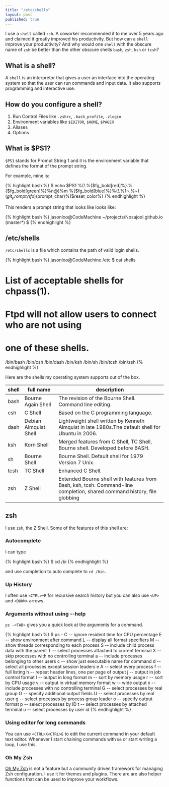 ```yaml
---
title: "/etc/shells"
layout: post
published: true
---
```


I use a `shell` called `zsh`. A coworker recommended it to me over 5 years ago and claimed it greatly improved his productivity. But how can a `shell` improve your productivity? And why would one `shell` with the obscure name of `zsh` be better than the other obscure shells `bash`, `zsh`, `ksh` or `tcsh`?

## What is a shell?

A `shell` is an interpretor that gives a user an interface into the operating system so that the user can run commands and input data. It also supports programming and interactive use.

## How do you configure a shell?

1. Run Control Files like `.zshrc`, `.bash_profile`, `.zlogin`
2. Environment variables like `$EDITOR`, `$HOME`, `$PAGER`
3. Aliases
4. Options

## What is $PS1?

`$PS1` stands for Prompt String 1 and it is the environment variable that defines the format of the prompt string.

For example, mine is:

{% highlight bash %}
$ echo $PS1
%(!.%{$fg_bold[red]%}.%{$fg_bold[green]%}%n@)%m %{$fg_bold[blue]%}%(!.%1~.%~) $(git_prompt_info)
%_$(prompt_char)%{$reset_color%}
{% endhighlight %}

This renders a prompt string that looks like looks like:

{% highlight bash %}
jasonloo@CodeMachine ~/projects/Nosajool.github.io (master*)
$
{% endhighlight %}

## /etc/shells

`/etc/shells` is a file which contains the path of valid login shells.

{% highlight bash %}
jasonloo@CodeMachine /etc
$ cat shells
# List of acceptable shells for chpass(1).
# Ftpd will not allow users to connect who are not using
# one of these shells.

/bin/bash
/bin/csh
/bin/dash
/bin/ksh
/bin/sh
/bin/tcsh
/bin/zsh
{% endhighlight %}

Here are the shells my operating system supports out of the box.

| shell | full name             | description                                                                                                               |
|-------|-----------------------|---------------------------------------------------------------------------------------------------------------------------|
| bash  | Bourne Again Shell    | The revision of the Bourne Shell. Command line editing.                                                                   |
| csh   | C Shell               | Based on the C programming language.                                                                                      |
| dash  | Debian Almquist Shell | Lightweight shell written by Kenneth Almquist in late 1980s.The default shell for Ubuntu in 2006.                         |
| ksh   | Korn Shell            | Merged features from C Shell, TC Shell, Bourne shell. Developed before BASH.                                              |
| sh    | Bourne Shell          | Bourne Shell. Default shell for 1979 Version 7 Unix.                                                                      |
| tcsh  | TC Shell              | Enhanced C Shell.                                                                                                         |
| zsh   | Z Shell               | Extended Bourne shell with features from Bash, ksh, tcsh. Command-line completion, shared command history, file globbing |

## zsh

I use `zsh`, the Z Shell. Some of the features of this shell are:

### Autocomplete

I can type

{% highlight bash %}
$ cd /bi
{% endhighlight %}

and use <tab> completion to auto complete to `cd /bin`.

### Up History

I often use `<CTRL>+R` for recursive search history but you can also use `<UP>` and `<DOWN>` arrows.

### Arguments without using --help

`ps -<TAB>` gives you a quick look at the arguments for a command.

{% highlight bash %}
$ ps -
C     -- ignore resident time for CPU percentage
E     -- show environment after command
L     -- display all format specifiers
M     -- show threads corresponding to each process
S     -- include child process data with the parent
T     -- select processes attached to current terminal
X     -- skip processes with no controlling terminal
a     -- include processes belonging to other users
c     -- show just executable name for command
d     -- select all processes except session leaders
e  A  -- select every process
f     -- full listing
h     -- repeat header lines, one per page of output
j     -- output in job control format
l     -- output in long format
m     -- sort by memory usage
r     -- sort by CPU usage
v     -- output in virtual memory format
w     -- wide output
x     -- include processes with no controlling terminal
G  -- select processes by real group
O  -- specify additional output fields
U  -- select processes by real user
g  -- select processes by process group leader
o  -- specify output format
p  -- select processes by ID
t  -- select processes by attached terminal
u  -- select processes by user id
{% endhighlight %}

### Using editor for long commands

You can use `<CTRL>X<CTRL>E` to edit the current command in your default text editor. Whenever I start chaining commands with `&&` or start writing a loop, I use this.

### Oh My Zsh

[Oh My Zsh](https://ohmyz.sh/) is not a feature but a community driven framework for managing Zsh configuration. I use it for themes and plugins. There are are also helper functions that can be used to improve your workflows.


